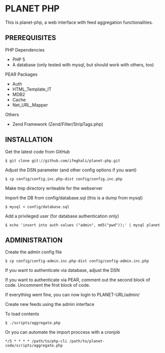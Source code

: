 PLANET PHP
==========

This is planet-php, a web interface with feed aggregation functionalities.


PREREQUISITES
-------------

PHP Dependencies

* PHP 5
* A database (only tested with mysql, but should work with others, too)

PEAR Packages

* Auth
* HTML_Template_IT
* MDB2
* Cache
* Net_URL_Mapper

Others

* Zend Framework (Zend/Filter/StripTags.php)


INSTALLATION
------------

Get the latest code from GitHub

    $ git clone git://github.com/ifeghali/planet-php.git

Adjust the DSN parameter (and other config options if you want)

    $ cp config/config.inc.php-dist config/config.inc.php

Make tmp directory writeable for the webserver

Import the DB from config/database.sql (this is a dump from mysql)

    $ mysql < config/database.sql

Add a privileged user (for database authentication only)

    $ echo 'insert into auth values ("admin", md5("pwd"));' | mysql planet


ADMINISTRATION
--------------

Create the admin config file

    $ cp config/config-admin.inc.php-dist config/config-admin.inc.php

If you want to authenticate via database, adjust the DSN

If you want to authenticate via PEAR, comment out the second block
    of code. Uncomment the first block of code.

If everything went fine, you can now login to PLANET-URL/admin/

Create new feeds using the admin interface

To load contents

    $ ./scripts/aggregate.php

Or you can automate the import proccess with a cronjob

    */5 * * * * /path/to/php-cli /path/to/planet-code/scripts/aggregate.php


